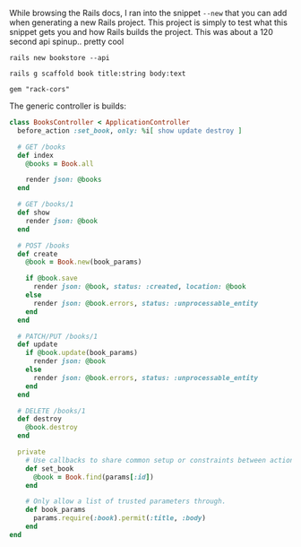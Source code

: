 While browsing the Rails docs, I ran into the snippet `--new` that you can add when generating a new Rails project.
This project is simply to test what this snippet gets you and how Rails builds the project.
This was about a 120 second api spinup.. pretty cool

`
rails new bookstore --api
`

`
rails g scaffold book title:string body:text
`

`
gem "rack-cors"
`

The generic controller is builds:

```ruby
class BooksController < ApplicationController
  before_action :set_book, only: %i[ show update destroy ]

  # GET /books
  def index
    @books = Book.all

    render json: @books
  end

  # GET /books/1
  def show
    render json: @book
  end

  # POST /books
  def create
    @book = Book.new(book_params)

    if @book.save
      render json: @book, status: :created, location: @book
    else
      render json: @book.errors, status: :unprocessable_entity
    end
  end

  # PATCH/PUT /books/1
  def update
    if @book.update(book_params)
      render json: @book
    else
      render json: @book.errors, status: :unprocessable_entity
    end
  end

  # DELETE /books/1
  def destroy
    @book.destroy
  end

  private
    # Use callbacks to share common setup or constraints between actions.
    def set_book
      @book = Book.find(params[:id])
    end

    # Only allow a list of trusted parameters through.
    def book_params
      params.require(:book).permit(:title, :body)
    end
end

```